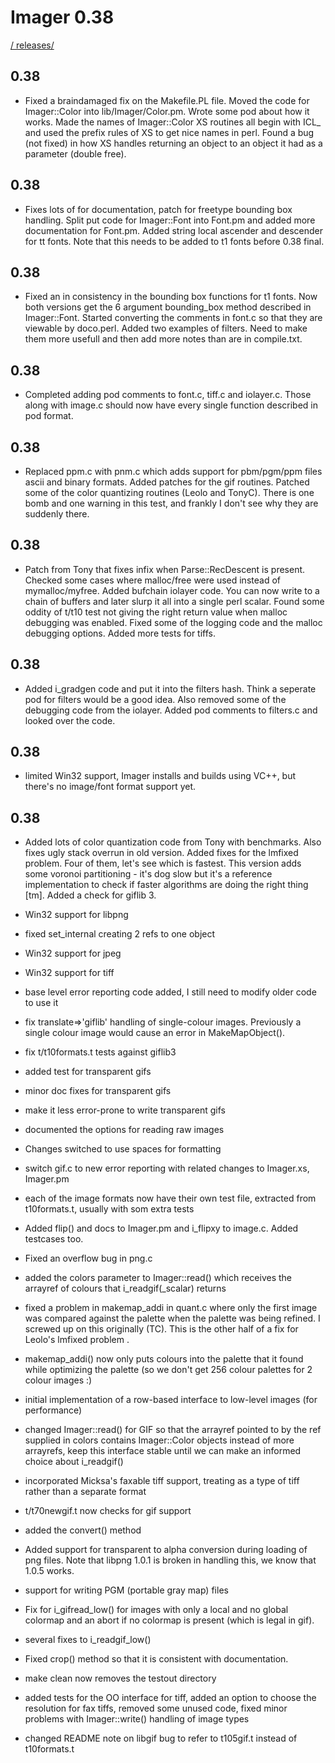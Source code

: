 # Imager 0.38

[ / ](..) [releases/](./)



## 0.38

- Fixed a braindamaged fix on the Makefile.PL file.  Moved the   code for Imager::Color into lib/Imager/Color.pm.  Wrote some pod  about how it works.  Made the names of Imager::Color XS routines  all begin with ICL_ and used the prefix rules of XS to get nice names  in perl.  Found a bug (not fixed) in how XS handles   returning an object to an object it had as a parameter (double  free).  

## 0.38

- Fixes lots of for documentation, patch for freetype bounding  box handling.  Split put code for Imager::Font into Font.pm and added  more documentation for Font.pm.  Added string local ascender and  descender for tt fonts.  Note that this needs to be added to t1 fonts  before 0.38 final.

## 0.38

- Fixed an in consistency in the bounding box functions for t1  fonts.  Now both versions get the 6 argument bounding_box method  described in Imager::Font.  Started converting the comments in   font.c so that they are viewable by doco.perl.  Added two examples  of filters.  Need to make them more usefull and then add more  notes than are in compile.txt.

## 0.38

- Completed adding pod comments to font.c, tiff.c and iolayer.c.  Those along with image.c should now have every single function   described in pod format.

## 0.38

- Replaced ppm.c with pnm.c which adds support for pbm/pgm/ppm  files ascii and binary formats.  Added patches for the gif routines.  Patched some of the color quantizing routines (Leolo and TonyC).  There is one bomb and one warning in this test, and frankly I don't  see why they are suddenly there.

## 0.38

- Patch from Tony that fixes infix when Parse::RecDescent is present.  Checked some cases where malloc/free were used instead of mymalloc/myfree.  Added bufchain iolayer code.  You can now write to a chain of buffers and  later slurp it all into a single perl scalar.  Found some oddity of t/t10  test not giving the right return value when malloc debugging was enabled.  Fixed some of the logging code and the malloc debugging options.  Added   more tests for tiffs.

## 0.38

- Added i_gradgen code and put it into the filters hash.  Think a  seperate pod for filters would be a good idea.  Also removed some of the  debugging code from the iolayer.  Added pod comments to filters.c and  looked over the code.

## 0.38

- limited Win32 support, Imager installs and builds using VC++,  but there's no image/font format support yet.

## 0.38

- Added lots of color quantization code from Tony with benchmarks.  Also fixes ugly stack overrun in old version.  Added fixes for the lmfixed  problem.  Four of them, let's see which is fastest.  This version adds  some voronoi partitioning - it's dog slow but it's a reference implementation  to check if faster algorithms are doing the right thing [tm].  Added a check  for giflib 3.

- Win32 support for libpng

- fixed set_internal creating 2 refs to one object

- Win32 support for jpeg

- Win32 support for tiff

- base level error reporting code added, I still need to modify  older code to use it

- fix translate=>'giflib' handling of single-colour images.    Previously a single colour image would cause an error in   MakeMapObject().

- fix t/t10formats.t tests against giflib3

- added test for transparent gifs

- minor doc fixes for transparent gifs

- make it less error-prone to write transparent gifs

- documented the options for reading raw images

- Changes switched to use spaces for formatting

- switch gif.c to new error reporting with related changes to  Imager.xs, Imager.pm

- each of the image formats now have their own test file,  extracted from t10formats.t, usually with som extra tests

- Added flip() and docs to Imager.pm and i_flipxy to image.c.  Added testcases too.

- Fixed an overflow bug in png.c

- added the colors parameter to Imager::read() which receives   the arrayref of colours that i_readgif(_scalar) returns

- fixed a problem in makemap_addi in quant.c where only the first  image was compared against the palette when the palette was being   refined.  I screwed up on this originally (TC).  This is the other  half of a fix for Leolo's lmfixed problem <sigh>.

- makemap_addi() now only puts colours into the palette that it  found while optimizing the palette (so we don't get 256 colour  palettes for 2 colour images :)

- initial implementation of a row-based interface to low-level  images (for performance)

- changed Imager::read() for GIF so that the arrayref pointed to   by the ref supplied in colors contains Imager::Color objects   instead of more arrayrefs, keep this interface stable until we   can make an informed choice about i_readgif()

- incorporated Micksa's faxable tiff support, treating as a type  of tiff rather than a separate format

- t/t70newgif.t now checks for gif support

- added the convert() method

- Added support for transparent to alpha conversion during loading  of png files.  Note that libpng 1.0.1 is broken in handling this,  we know that 1.0.5 works.

- support for writing PGM (portable gray map) files

- Fix for i_gifread_low() for images with only a local and no global  colormap and an abort if no colormap is present (which is legal  in gif).

- several fixes to i_readgif_low()

- Fixed crop() method so that it is consistent with documentation.

- make clean now removes the testout directory

- added tests for the OO interface for tiff, added an option to  choose the resolution for fax tiffs, removed some unused code,  fixed minor problems with Imager::write() handling of image types

- changed README note on libgif bug to refer to t105gif.t instead  of t10formats.t